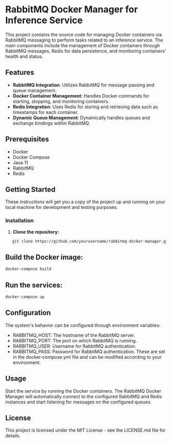 # RabbitMQ Docker Manager for Inference Service

This project contains the source code for managing Docker containers via RabbitMQ messaging to perform tasks related to an inference service. The main components include the management of Docker containers through RabbitMQ messages, Redis for data persistence, and monitoring containers' health and status.

## Features

- **RabbitMQ Integration**: Utilizes RabbitMQ for message passing and queue management.
- **Docker Container Management**: Handles Docker commands for starting, stopping, and monitoring containers.
- **Redis Integration**: Uses Redis for storing and retrieving data such as timestamps for each container.
- **Dynamic Queue Management**: Dynamically handles queues and exchange bindings within RabbitMQ.

## Prerequisites

- Docker
- Docker Compose
- Java 11
- RabbitMQ
- Redis

## Getting Started

These instructions will get you a copy of the project up and running on your local machine for development and testing purposes.

### Installation

1. **Clone the repository:**

```bash
   git clone https://github.com/yourusername/rabbitmq-docker-manager.git
```

## Build the Docker image:

```bash
docker-compose build
``` 

## Run the services:

```bash
docker-compose up
```

## Configuration
The system's behavior can be configured through environment variables:

- RABBITMQ_HOST: The hostname of the RabbitMQ server.
- RABBITMQ_PORT: The port on which RabbitMQ is running.
- RABBITMQ_USER: Username for RabbitMQ authentication.
- RABBITMQ_PASS: Password for RabbitMQ authentication.
These are set in the docker-compose.yml file and can be modified according to your environment.

## Usage
Start the service by running the Docker containers. The RabbitMQ Docker Manager will automatically connect to the configured RabbitMQ and Redis instances and start listening for messages on the configured queues.

## License
This project is licensed under the MIT License - see the LICENSE.md file for details.